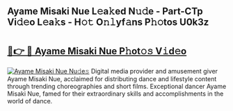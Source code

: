 ## Ayame Misaki Nue L𝚎a𝚔ed N𝚞𝚍e - Part-CTp Vi𝚍𝚎o L𝚎a𝚔s - H𝚘𝚝 O𝚗𝚕yf𝚊ns P𝚑𝚘tos U0k3z

# <h2><a href="http://kfdq27.oniu.top/?m=Ayame+Misaki+Nue">🔗👉 🔴 Ayame Misaki Nue P𝚑ot𝚘𝚜 V𝚒d𝚎o</a></h2>

[![Ayame Misaki Nue Nu𝚍e𝚜](https://i.imgur.com/0qMVB7G.gif)](http://kfdq27.oniu.top/?m=Ayame+Misaki+Nue)
Digital media provider and amusement giver Ayame Misaki Nue, acclaimed for distributing dance and lifestyle content through trending choreographies and short films. Exceptional dancer Ayame Misaki Nue, famed for their extraordinary skills and accomplishments in the world of dance.  
